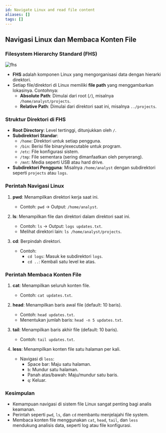 ```yaml
---
id: Navigate Linux and read file content
aliases: []
tags: []
---
```


## Navigasi Linux dan Membaca Konten File

### **Filesystem Hierarchy Standard (FHS)**

![fhs](https://d3c33hcgiwev3.cloudfront.net/imageAssetProxy.v1/j0RYvFG7TpGNNfni5SSa0Q_012d7d577b564b4fa3ead21d3f69ebf1_Dvcfull14z4M8iWFX3SE6wnrTefQLql8gas9ICAiKpixcG31SsHLbQmACjE1B4qfpEwTcHfkiD1hxEVGhjyYngw0-fXASC-TSuTgXTBpz_qS4pmXtp-Y7i7giD3GJKCkvajg0PzNebmAf6wDKOBNL-SrMDhBJhsE4yH5Es2_bKRVPC0goRafLVPJs81beg?expiry=1735344000000&hmac=QbjeHU43pnZRe-YWNOfpsXZdUnnylOdCIbaBYjRPngU)

- **FHS** adalah komponen Linux yang mengorganisasi data dengan hierarki direktori.
- Setiap file/direktori di Linux memiliki **file path** yang menggambarkan lokasinya. Contohnya:
  - **Absolute Path**: Dimulai dari root (`/`), misalnya `/home/analyst/projects`.
  - **Relative Path**: Dimulai dari direktori saat ini, misalnya `../projects`.

### **Struktur Direktori di FHS**
- **Root Directory**: Level tertinggi, ditunjukkan oleh `/`.
- **Subdirektori Standar**:
  - `/home`: Direktori untuk setiap pengguna.
  - `/bin`: Berisi file binary/executable untuk program.
  - `/etc`: File konfigurasi sistem.
  - `/tmp`: File sementara (sering dimanfaatkan oleh penyerang).
  - `/mnt`: Media seperti USB atau hard drive.
- **Subdirektori Pengguna**: Misalnya `/home/analyst` dengan subdirektori seperti `projects` atau `logs`.

### **Perintah Navigasi Linux**
1. **pwd**: Menampilkan direktori kerja saat ini.
   - Contoh: `pwd` → Output: `/home/analyst`.

2. **ls**: Menampilkan file dan direktori dalam direktori saat ini.
   - Contoh: `ls` → Output: `logs updates.txt`.
   - Melihat direktori lain: `ls /home/analyst/projects`.

3. **cd**: Berpindah direktori.
   - Contoh:
     - `cd logs`: Masuk ke subdirektori `logs`.
     - `cd ..`: Kembali satu level ke atas.

### **Perintah Membaca Konten File**
1. **cat**: Menampilkan seluruh konten file.
   - Contoh: `cat updates.txt`.

2. **head**: Menampilkan baris awal file (default: 10 baris).
   - Contoh: `head updates.txt`.
   - Menentukan jumlah baris: `head -n 5 updates.txt`.

3. **tail**: Menampilkan baris akhir file (default: 10 baris).
   - Contoh: `tail updates.txt`.

4. **less**: Menampilkan konten file satu halaman per kali.
   - Navigasi di `less`:
     - Space bar: Maju satu halaman.
     - `b`: Mundur satu halaman.
     - Panah atas/bawah: Maju/mundur satu baris.
     - `q`: Keluar.

### **Kesimpulan**
- Kemampuan navigasi di sistem file Linux sangat penting bagi analis keamanan.
- Perintah seperti `pwd`, `ls`, dan `cd` membantu menjelajahi file system.
- Membaca konten file menggunakan `cat`, `head`, `tail`, dan `less` mendukung analisis data, seperti log atau file konfigurasi.
